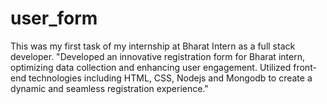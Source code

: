 # user_form
This was my first task of my internship at Bharat Intern as a full stack developer.  "Developed an innovative registration form for Bharat intern, optimizing data collection and enhancing user engagement. Utilized front-end technologies including HTML, CSS, Nodejs and Mongodb to create a dynamic and seamless registration experience."
